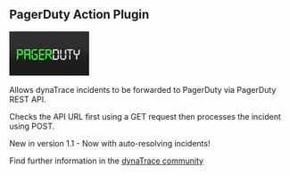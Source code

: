 ## PagerDuty Action Plugin

![images_community/download/attachments/159187800/icon.png](images_community/download/attachments/159187800/icon.png)

Allows dynaTrace incidents to be forwarded to PagerDuty via PagerDuty REST API.

Checks the API URL first using a GET request then processes the incident using POST.

New in version 1.1 - Now with auto-resolving incidents!

Find further information in the [dynaTrace community](https://community.compuwareapm.com/community/display/DL/PagerDuty+Action+Plugin)
